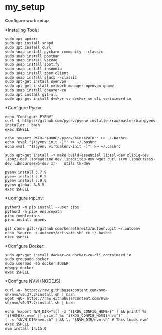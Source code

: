 # my_setup
Configure work setup 


*Installing Tools:

    sudo apt update 
    sudo apt install snapd
    sudo apt install curl
    sudo snap install pycharm-community --classic
    sudo snap install postman
    sudo snap install vscode 
    sudo snap install spotify
    sudo snap install insomnia
    sudo snap install zoom-client
    sudo snap install slack --classic
    sudo apt-get install openvpn
    sudo apt-get install network-manager-openvpn-gnome
    sudo snap install dbeaver-ce
    sudo apt install git-all 
    sudo apt-get install docker-ce docker-ce-cli containerd.io


*Configure Pyenv: 

    echo "Configure PYENV"
    curl -L https://github.com/pyenv/pyenv-installer/raw/master/bin/pyenv-installer | bash
    exec $SHELL

    echo 'export PATH="$HOME/.pyenv/bin:$PATH"' >> ~/.bashrc
    echo 'eval "$(pyenv init -)"' >> ~/.bashrc
    echo eval '"$(pyenv virtualenv-init -)"' >> ~/.bashrc

    sudo apt-get install -y make build-essential libssl-dev zlib1g-dev libbz2-dev libreadline-dev libsqlite3-dev wget curl llvm libncurses5-dev libncursesw5-dev xz-   utils tk-dev

    pyenv install 3.7.9
    pyenv install 3.8.5
    pyenv install 3.9.0
    pyenv global 3.8.5 
    exec $SHELL

*Configure PipEnv: 

    python3 -m pip install --user pipx
    python3 -m pipx ensurepath
    pipx completions
    pipx install pipenv

    git clone git://github.com/kennethreitz/autoenv.git ~/.autoenv
    echo 'source ~/.autoenv/activate.sh' >> ~/.bashrc
    exec $SHELL
    
*Configure Docker: 

    sudo apt-get install docker-ce docker-ce-cli containerd.io
    sudo groupadd docker
    sudo usermod -aG docker $USER
    newgrp docker
    exec $SHELL
    
*Configure NVM (NODEJS):

    curl -o- https://raw.githubusercontent.com/nvm-sh/nvm/v0.37.2/install.sh | bash
    wget -qO- https://raw.githubusercontent.com/nvm-sh/nvm/v0.37.2/install.sh | bash

    echo 'export NVM_DIR="$([ -z "${XDG_CONFIG_HOME-}" ] && printf %s "${HOME}/.nvm" || printf %s "${XDG_CONFIG_HOME}/nvm")"
    [ -s "$NVM_DIR/nvm.sh" ] && \. "$NVM_DIR/nvm.sh" # This loads nvm'
    exec $SHELL
    nvm install 14.15.0


